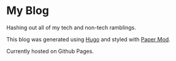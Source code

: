 # My Blog

Hashing out all of my tech and non-tech ramblings.

This blog was generated using <a href="https://gohugo.io/">Hugo</a> and styled with <a href="https://themes.gohugo.io/themes/hugo-papermod/">Paper Mod</a>. 

Currently hosted on Github Pages.
